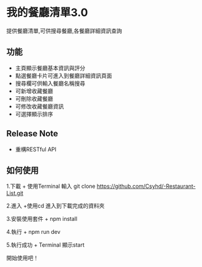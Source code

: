 # **我的餐廳清單3.0**
提供餐廳清單,可供搜尋餐廳,各餐廳詳細資訊查詢

## 功能
- 主頁顯示餐廳基本資訊與評分
- 點選餐廳卡片可進入到餐廳詳細資訊頁面
- 搜尋欄可供輸入餐廳名稱搜尋
- 可新增收藏餐廳
- 可刪除收藏餐廳
- 可修改收藏餐廳資訊
- 可選擇顯示排序

## Release Note
- 重構RESTful API

## 如何使用

1.下載
    + 使用Terminal  輸入 git clone https://github.com/Csyhd/-Restaurant-List.git

2.進入
    +使用cd 進入到下載完成的資料夾

3.安裝使用套件
    + npm install

4.執行
    + npm run dev 

5.執行成功
    + Terminal 顯示start

開始使用吧！

